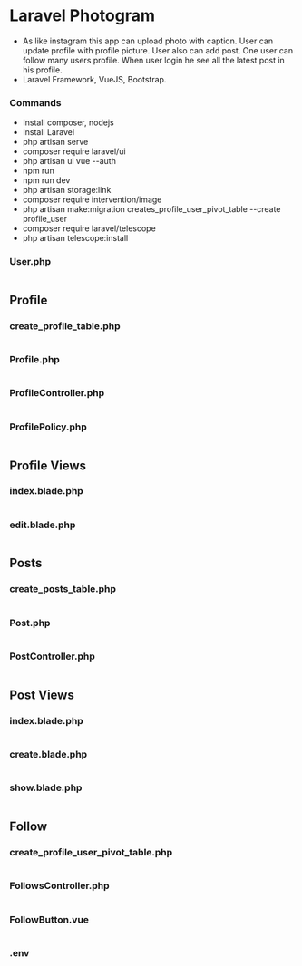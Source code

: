 # Laravel Photogram

- As like instagram this app can upload photo with caption. User can update profile with profile picture. User also can add post. One user can follow many users profile. When user login he see all the latest post in his profile. <br>
- Laravel Framework, VueJS, Bootstrap. <br>


### Commands
- Install composer, nodejs <br>
- Install Laravel <br>
- php artisan serve <br>
- composer require laravel/ui <br>
- php artisan ui vue --auth <br>
- npm run <br>
- npm run dev <br>
- php artisan storage:link <br>
- composer require intervention/image <br>
- php artisan make:migration creates_profile_user_pivot_table --create profile_user <br>
- composer require laravel/telescope <br>
- php artisan telescope:install <br>

### User.php
```php

```
## Profile

### create_profile_table.php
```php

```
### Profile.php
```php

```
### ProfileController.php
```php

```
### ProfilePolicy.php
```php

```
## Profile Views

### index.blade.php
```php

```
### edit.blade.php
```php

```

## Posts

### create_posts_table.php
```php

```
### Post.php
```php

```
### PostController.php
```php

```
## Post Views

### index.blade.php
```php

```
### create.blade.php
```php

```
### show.blade.php
```php

```

## Follow

### create_profile_user_pivot_table.php
```php

```
### FollowsController.php
```php

```
### FollowButton.vue
```vue

```

### .env






















